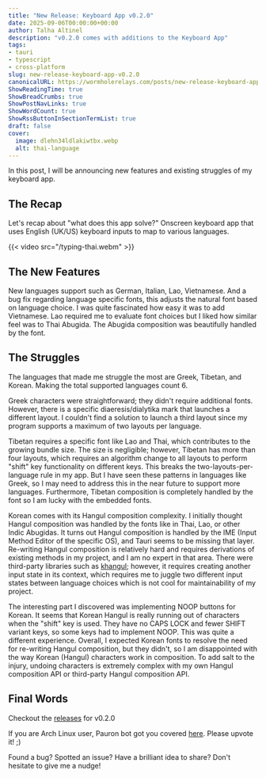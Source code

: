 ```yaml
---
title: "New Release: Keyboard App v0.2.0"
date: 2025-09-06T00:00:00+00:00
author: Talha Altinel
description: "v0.2.0 comes with additions to the Keyboard App"
tags:
- tauri
- typescript
- cross-platform
slug: new-release-keyboard-app-v0.2.0
canonicalURL: https://wormholerelays.com/posts/new-release-keyboard-app-v0.2.0
ShowReadingTime: true
ShowBreadCrumbs: true
ShowPostNavLinks: true
ShowWordCount: true
ShowRssButtonInSectionTermList: true
draft: false
cover:
  image: dlehn34ldlakiwtbx.webp
  alt: thai-language
---
```


In this post, I will be announcing new features and existing struggles of my keyboard app.

## The Recap

Let's recap about "what does this app solve?" Onscreen keyboard app that uses English (UK/US) keyboard inputs to map to various languages.

{{< video src="/typing-thai.webm" >}}

## The New Features

New languages support such as German, Italian, Lao, Vietnamese. And a bug fix regarding language specific fonts, this adjusts the natural font based on language choice. I was quite fascinated how easy it was to add Vietnamese. Lao required me to evaluate font choices but I liked how similar feel was to Thai Abugida. The Abugida composition was beautifully handled by the font.

## The Struggles

The languages that made me struggle the most are Greek, Tibetan, and Korean. Making the total supported languages count 6.

Greek characters were straightforward; they didn't require additional fonts. However, there is a specific diaeresis/dialytika mark that launches a different layout. I couldn't find a solution to launch a third layout since my program supports a maximum of two layouts per language.

Tibetan requires a specific font like Lao and Thai, which contributes to the growing bundle size. The size is negligible; however, Tibetan has more than four layouts, which requires an algorithm change to all layouts to perform "shift" key functionality on different keys. This breaks the two-layouts-per-language rule in my app. But I have seen these patterns in languages like Greek, so I may need to address this in the near future to support more languages. Furthermore, Tibetan composition is completely handled by the font so I am lucky with the embedded fonts.

Korean comes with its Hangul composition complexity. I initially thought Hangul composition was handled by the fonts like in Thai, Lao, or other Indic Abugidas. It turns out Hangul composition is handled by the IME (Input Method Editor of the specific OS), and Tauri seems to be missing that layer. Re-writing Hangul composition is relatively hard and requires derivations of existing methods in my project, and I am no expert in that area. There were third-party libraries such as [khangul](https://github.com/dzikoysk/khangul); however, it requires creating another input state in its context, which requires me to juggle two different input states between language choices which is not cool for maintainability of my project. 

The interesting part I discovered was implementing NOOP buttons for Korean. It seems that Korean Hangul is really running out of characters when the "shift" key is used. They have no CAPS LOCK and fewer SHIFT variant keys, so some keys had to implement NOOP. This was quite a different experience. Overall, I expected Korean fonts to resolve the need for re-writing Hangul composition, but they didn't, so I am disappointed with the way Korean (Hangul) characters work in composition. To add salt to the injury, undoing characters is extremely complex with my own Hangul composition API or third-party Hangul composition API.

## Final Words

Checkout the [releases](https://github.com/mrwormhole/keyboard-app/releases) for v0.2.0

If you are Arch Linux user, Pauron bot got you covered [here](https://aur.archlinux.org/packages/keyboard-app). Please upvote it! ;)

Found a bug? Spotted an issue? Have a brilliant idea to share? Don't hesitate to give me a nudge!
